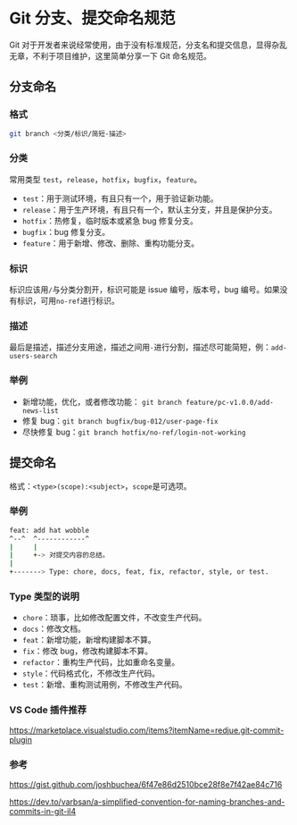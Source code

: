 # Git 分支、提交命名规范


Git 对于开发者来说经常使用，由于没有标准规范，分支名和提交信息，显得杂乱无章，不利于项目维护，这里简单分享一下 Git 命名规范。

## 分支命名

### 格式
```bash
git branch <分类/标识/简短-描述> 
```

### 分类
常用类型 `test`，`release`，`hotfix`，`bugfix`，`feature`。

- `test`：用于测试环境，有且只有一个，用于验证新功能。
- `release`：用于生产环境，有且只有一个，默认主分支，并且是保护分支。
- `hotfix`：热修复，临时版本或紧急 bug 修复分支。
- `bugfix`：bug 修复分支。
- `feature`：用于新增、修改、删除、重构功能分支。

### 标识
标识应该用`/`与分类分割开，标识可能是 issue 编号，版本号，bug 编号。如果没有标识，可用`no-ref`进行标识。

### 描述
最后是描述，描述分支用途，描述之间用`-`进行分割，描述尽可能简短，例：`add-users-search`

### 举例

- 新增功能，优化，或者修改功能： `git branch feature/pc-v1.0.0/add-news-list `
- 修复 bug：`git branch bugfix/bug-012/user-page-fix`
- 尽快修复 bug：`git branch hotfix/no-ref/login-not-working`

## 提交命名

格式：`<type>(scope):<subject>`，`scope`是可选项。

### 举例
```bash
feat: add hat wobble
^--^  ^------------^
|     |
|     +-> 对提交内容的总结。
|
+-------> Type: chore, docs, feat, fix, refactor, style, or test.
```
### Type 类型的说明
- `chore`：琐事，比如修改配置文件，不改变生产代码。
- `docs`：修改文档。
- `feat`：新增功能，新增构建脚本不算。
- `fix`：修改 bug，修改构建脚本不算。
- `refactor`：重构生产代码，比如重命名变量。
- `style`：代码格式化，不修改生产代码。
- `test`：新增、重构测试用例，不修改生产代码。

### VS Code 插件推荐
https://marketplace.visualstudio.com/items?itemName=redjue.git-commit-plugin

### 参考
https://gist.github.com/joshbuchea/6f47e86d2510bce28f8e7f42ae84c716

https://dev.to/varbsan/a-simplified-convention-for-naming-branches-and-commits-in-git-il4

